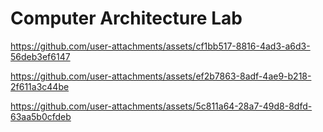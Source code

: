 # Computer Architecture Lab


https://github.com/user-attachments/assets/cf1bb517-8816-4ad3-a6d3-56deb3ef6147



https://github.com/user-attachments/assets/ef2b7863-8adf-4ae9-b218-2f611a3c44be



https://github.com/user-attachments/assets/5c811a64-28a7-49d8-8dfd-63aa5b0cfdeb

